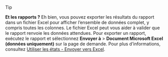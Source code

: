 > [!TIP]
> **Et les rapports ?** Eh bien, vous pouvez exporter les résultats du rapport dans un fichier Excel pour afficher l’ensemble de données complet, y compris toutes les colonnes. Le fichier Excel peut vous aider à valider que le rapport renvoie les données attendues. Pour exporter un rapport, exécutez le rapport et sélectionnez **Envoyer à** > **Document Microsoft Excel (données uniquement)** sur la page de demande. Pour plus d’informations, consultez [Utiliser les états - Envoyer vers Excel](../ui-work-report.md#send-to-excel).